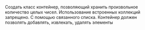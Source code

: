 Создать класс контейнер, позволяющий хранить произвольное количество целых чисел. Использование встроенных коллекций запрещено.  C помощью связанного списка. Контейнер должен позволять добавлять, извлекать, удалять элементы
